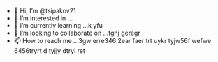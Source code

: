 - 👋 Hi, I’m @tsipakov21
- 👀 I’m interested in ...
- 🌱 I’m currently learning ...k yfu
- 💞️ I’m looking to collaborate on ...fghj geregr
- 📫 How to reach me ...3gw erre346 2ear faer trt uykr tyjw56f wefwe 6456tryrt
d tyjjy dtryi ret
<!---hxfghrths rt554
tsipakov21/tsipakov21 is a ✨ special ✨ repository because its `README.md` (this file) appears on your GitHub profile.
You can click the Preview link to take a look at your changes.
--->
